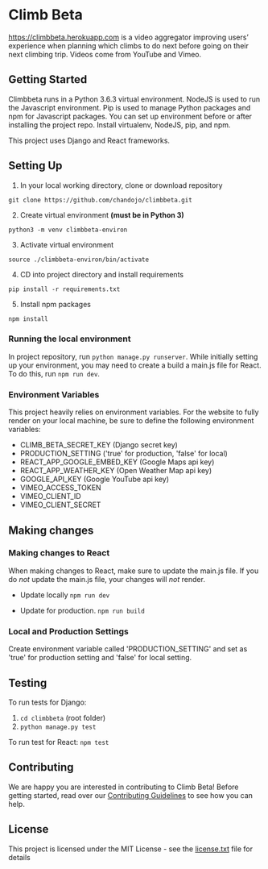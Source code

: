 # Climb Beta
https://climbbeta.herokuapp.com is a video aggregator improving users’ experience when planning which climbs to do next before going
on their next climbing trip. Videos come from YouTube and Vimeo.

## Getting Started

Climbbeta runs in a Python 3.6.3 virtual environment. NodeJS is used to run the Javascript environment. Pip is used to manage Python packages and npm for Javascript packages. You can set up environment before or after installing the project repo. Install virtualenv, NodeJS, pip, and npm.

This project uses Django and React frameworks.

## Setting Up

1. In your local working directory, clone or download repository

  `git clone https://github.com/chandojo/climbbeta.git`

2. Create virtual environment **(must be in Python 3)**

  `python3 -m venv climbbeta-environ`

3. Activate virtual environment

  `source ./climbbeta-environ/bin/activate`

4. CD into project directory and install requirements

  `pip install -r requirements.txt`

5. Install npm packages

  `npm install`


### Running the local environment

In project repository, run `python manage.py runserver`.  While initially setting up your environment, you may need to create a build a main.js file for React.  To do this, run `npm run dev`.

### Environment Variables
This project heavily relies on environment variables. For the website to fully render on your local machine, be sure to define the following environment variables:

- CLIMB_BETA_SECRET_KEY (Django secret key)
- PRODUCTION_SETTING ('true' for production, 'false' for local)
- REACT_APP_GOOGLE_EMBED_KEY (Google Maps api key)
- REACT_APP_WEATHER_KEY (Open Weather Map api key)
- GOOGLE_API_KEY (Google YouTube api key)
- VIMEO_ACCESS_TOKEN
- VIMEO_CLIENT_ID
- VIMEO_CLIENT_SECRET

## Making changes

### Making changes to React

When making changes to React, make sure to update the main.js file.  If you do *not* update the main.js file, your changes will *not* render.     

- Update locally
  `npm run dev`

- Update for production.
  `npm run build`

### Local and Production Settings

Create environment variable called 'PRODUCTION_SETTING' and set as 'true' for production setting and 'false' for local setting.

## Testing
To run tests for Django:
1. `cd climbbeta` (root folder)
2. `python manage.py test`

To run test for React:
`npm test`

## Contributing

We are happy you are interested in contributing to Climb Beta! Before getting started, read over our [Contributing Guidelines](CONTRIBUTING.md) to see how you can help.

## License

This project is licensed under the MIT License - see the [license.txt](license.txt) file for details
